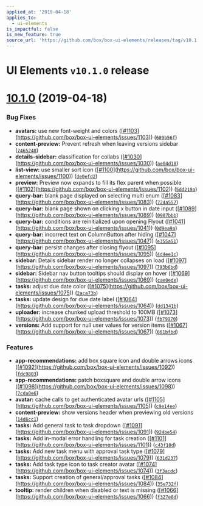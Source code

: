 ```yaml
---
applied_at: '2019-04-18'
applies_to:
  - ui-elements
is_impactful: false
is_new_feature: true
source_url: 'https://github.com/box/box-ui-elements/releases/tag/v10.1.0'
---
```


# UI Elements `v10.1.0` release

# [10.1.0]([`v10.0.0...v10.1.0`](https://github.com/box/box-ui-elements/compare/`v10.0.0...v10.1.0`)) (2019-04-18)


### Bug Fixes

* **avatars:** use new font-weight and colors ([[#1103](https://github.com/box/box-ui-elements/pull/1103)](https://github.com/box/box-ui-elements/issues/1103)) ([`689b56f`](https://github.com/box/box-ui-elements/commit[`689b56f`](https://github.com/box/box-ui-elements/commit/689b56f)))
* **content-preview:** Prevent refresh when leaving versions sidebar ([`7465248`](https://github.com/box/box-ui-elements/commit[`7465248`](https://github.com/box/box-ui-elements/commit/7465248)))
* **details-sidebar:** classification for collabs ([[#1030](https://github.com/box/box-ui-elements/pull/1030)](https://github.com/box/box-ui-elements/issues/1030)) ([`ae04d18`](https://github.com/box/box-ui-elements/commit[`ae04d18`](https://github.com/box/box-ui-elements/commit/ae04d18)))
* **list-view:** use smaller sort icon ([[#1100](https://github.com/box/box-ui-elements/pull/1100)](https://github.com/box/box-ui-elements/issues/1100)) ([`de0efd2`](https://github.com/box/box-ui-elements/commit[`de0efd2`](https://github.com/box/box-ui-elements/commit/de0efd2)))
* **preview:** Preview now expands to fill its flex parent when possible ([[#1102](https://github.com/box/box-ui-elements/pull/1102)](https://github.com/box/box-ui-elements/issues/1102)) ([`5dd219a`](https://github.com/box/box-ui-elements/commit[`5dd219a`](https://github.com/box/box-ui-elements/commit/5dd219a)))
* **query-bar:** blank page displayed on selecting multi enum ([[#1083](https://github.com/box/box-ui-elements/pull/1083)](https://github.com/box/box-ui-elements/issues/1083)) ([`724a557`](https://github.com/box/box-ui-elements/commit[`724a557`](https://github.com/box/box-ui-elements/commit/724a557)))
* **query-bar:** blank page shown on clicking x button in date input ([[#1089](https://github.com/box/box-ui-elements/pull/1089)](https://github.com/box/box-ui-elements/issues/1089)) ([`0907bbb`](https://github.com/box/box-ui-elements/commit[`0907bbb`](https://github.com/box/box-ui-elements/commit/0907bbb)))
* **query-bar:** conditions are reinitialized upon opening Flyout ([[#1041](https://github.com/box/box-ui-elements/pull/1041)](https://github.com/box/box-ui-elements/issues/1041)) ([`0d9ea9a`](https://github.com/box/box-ui-elements/commit[`0d9ea9a`](https://github.com/box/box-ui-elements/commit/0d9ea9a)))
* **query-bar:** incorrect text on ColumnButton after hiding ([[#1047](https://github.com/box/box-ui-elements/pull/1047)](https://github.com/box/box-ui-elements/issues/1047)) ([`e355a51`](https://github.com/box/box-ui-elements/commit[`e355a51`](https://github.com/box/box-ui-elements/commit/e355a51)))
* **query-bar:** persist changes after closing flyout ([[#1095](https://github.com/box/box-ui-elements/pull/1095)](https://github.com/box/box-ui-elements/issues/1095)) ([`4d4ee1c`](https://github.com/box/box-ui-elements/commit[`4d4ee1c`](https://github.com/box/box-ui-elements/commit/4d4ee1c)))
* **sidebar:** Details sidebar render no longer collapses on load ([[#1097](https://github.com/box/box-ui-elements/pull/1097)](https://github.com/box/box-ui-elements/issues/1097)) ([`793b6bd`](https://github.com/box/box-ui-elements/commit[`793b6bd`](https://github.com/box/box-ui-elements/commit/793b6bd)))
* **sidebar:** Sidebar nav button tooltips should display on hover ([[#1069](https://github.com/box/box-ui-elements/pull/1069)](https://github.com/box/box-ui-elements/issues/1069)) ([`cae0ede`](https://github.com/box/box-ui-elements/commit[`cae0ede`](https://github.com/box/box-ui-elements/commit/cae0ede)))
* **tasks:** adjust due date color ([[#1075](https://github.com/box/box-ui-elements/pull/1075)](https://github.com/box/box-ui-elements/issues/1075)) ([`2aca73b`](https://github.com/box/box-ui-elements/commit[`2aca73b`](https://github.com/box/box-ui-elements/commit/2aca73b)))
* **tasks:** update design for due date label ([[#1064](https://github.com/box/box-ui-elements/pull/1064)](https://github.com/box/box-ui-elements/issues/1064)) ([`dd1341b`](https://github.com/box/box-ui-elements/commit[`dd1341b`](https://github.com/box/box-ui-elements/commit/dd1341b)))
* **uploader:** increase chunked upload threshold to 100MB ([[#1073](https://github.com/box/box-ui-elements/pull/1073)](https://github.com/box/box-ui-elements/issues/1073)) ([`fb79970`](https://github.com/box/box-ui-elements/commit[`fb79970`](https://github.com/box/box-ui-elements/commit/fb79970)))
* **versions:** Add support for null user values for version items ([[#1067](https://github.com/box/box-ui-elements/pull/1067)](https://github.com/box/box-ui-elements/issues/1067)) ([`661bfbd`](https://github.com/box/box-ui-elements/commit[`661bfbd`](https://github.com/box/box-ui-elements/commit/661bfbd)))


### Features

* **app-recommendations:** add box square icon and double arrows icons ([[#1092](https://github.com/box/box-ui-elements/pull/1092)](https://github.com/box/box-ui-elements/issues/1092)) ([`fdc9803`](https://github.com/box/box-ui-elements/commit[`fdc9803`](https://github.com/box/box-ui-elements/commit/fdc9803)))
* **app-recommendations:** patch boxsquare and double arrow icons ([[#1098](https://github.com/box/box-ui-elements/pull/1098)](https://github.com/box/box-ui-elements/issues/1098)) ([`7cda0e6`](https://github.com/box/box-ui-elements/commit[`7cda0e6`](https://github.com/box/box-ui-elements/commit/7cda0e6)))
* **avatar:** cache calls to get authenticated avatar urls ([[#1105](https://github.com/box/box-ui-elements/pull/1105)](https://github.com/box/box-ui-elements/issues/1105)) ([`c9e14ee`](https://github.com/box/box-ui-elements/commit[`c9e14ee`](https://github.com/box/box-ui-elements/commit/c9e14ee)))
* **content-preview:** show versions header when previewing old versions ([`14d6cc1`](https://github.com/box/box-ui-elements/commit[`14d6cc1`](https://github.com/box/box-ui-elements/commit/14d6cc1)))
* **tasks:** Add general task to task dropdown ([[#1091](https://github.com/box/box-ui-elements/pull/1091)](https://github.com/box/box-ui-elements/issues/1091)) ([`924be54`](https://github.com/box/box-ui-elements/commit[`924be54`](https://github.com/box/box-ui-elements/commit/924be54)))
* **tasks:** Add in-modal error handling for task creation ([[#1101](https://github.com/box/box-ui-elements/pull/1101)](https://github.com/box/box-ui-elements/issues/1101)) ([`c43f10d`](https://github.com/box/box-ui-elements/commit[`c43f10d`](https://github.com/box/box-ui-elements/commit/c43f10d)))
* **tasks:** Add new task menu with approval task type ([[#1079](https://github.com/box/box-ui-elements/pull/1079)](https://github.com/box/box-ui-elements/issues/1079)) ([`631d237`](https://github.com/box/box-ui-elements/commit[`631d237`](https://github.com/box/box-ui-elements/commit/631d237)))
* **tasks:** Add task type icon to task creator avatar ([[#1074](https://github.com/box/box-ui-elements/pull/1074)](https://github.com/box/box-ui-elements/issues/1074)) ([`3f3acdc`](https://github.com/box/box-ui-elements/commit[`3f3acdc`](https://github.com/box/box-ui-elements/commit/3f3acdc)))
* **tasks:** Support creation of general/approval tasks ([[#1084](https://github.com/box/box-ui-elements/pull/1084)](https://github.com/box/box-ui-elements/issues/1084)) ([`35e732f`](https://github.com/box/box-ui-elements/commit[`35e732f`](https://github.com/box/box-ui-elements/commit/35e732f)))
* **tooltip:** render children when disabled or text is missing ([[#1066](https://github.com/box/box-ui-elements/pull/1066)](https://github.com/box/box-ui-elements/issues/1066)) ([`f327e8d`](https://github.com/box/box-ui-elements/commit[`f327e8d`](https://github.com/box/box-ui-elements/commit/f327e8d)))



